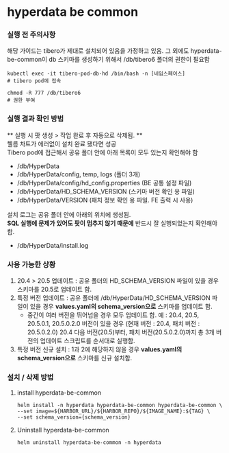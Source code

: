# hyperdata be common 

### 실행 전 주의사항
해당 가이드는 tibero가 제대로 설치되어 있음을 가정하고 있음.
그 외에도 hyperdata-be-common이 db 스키마를 생성하기 위해서 /db/tibero6 폴더의 권한이 필요함

```
kubectl exec -it tibero-pod-db-hd /bin/bash -n [네임스페이스]
# tibero pod에 접속

chmod -R 777 /db/tibero6
# 권한 부여

```

### 실행 결과 확인 방법
** 실행 시 팟 생성 > 작업 완료 후 자동으로 삭제됨. ** \
헬름 차트가 에러없이 설치 완료 됐다면 성공 \
Tibero pod에 접근해서 공유 폴더 안에 아래 목록이 모두 있는지 확인해야 함
- /db/HyperData
- /db/HyperData/config, temp, logs (폴더 3개)
- /db/HyperData/config/hd_config.properties (BE 공통 설정 파일)
- /db/HyperData/HD_SCHEMA_VERSION (스키마 버전 확인 용 파일)
- /db/HyperData/VERSION (패치 정보 확인 용 파일. FE 출력 시 사용)

설치 로그는 공유 폴더 안에 아래의 위치에 생성됨. \
**SQL 실행에 문제가 있어도 팟이 멈추지 않기 때문에** 반드시 잘 실행되었는지 확인해야 함. 
- /db/HyperData/install.log

### 사용 가능한 상황
1. 20.4 > 20.5 업데이트 : 공유 폴더의 HD_SCHEMA_VERSION 파일이 있을 경우 스키마를 20.5로 업데이트 함.
2. 특정 버전 업데이트 : 공유 폴더에 /db/HyperData/HD_SCHEMA_VERSION 파일이 있을 경우 **values.yaml의 schema_version으로** 스키마를 업데이트 함.
   <br>
   - 중간이 여러 버전을 뛰어넘을 경우 모두 업데이트 함.
   예 : 20.4, 20.5, 20.5.0.1, 20.5.0.2.0 버전이 있을 경우 (현재 버전 : 20.4, 패치 버전 : 20.5.0.2.0)
   20.4 다음 버전(20.5)부터, 패치 버전(20.5.0.2.0)까지 총 3개 버전의 업데이트 스크립트를 순서대로 실행함.
3. 특정 버전 신규 설치 : 1과 2에 해당하지 않을 경우 **values.yaml의 schema_version으로** 스키마를 신규 설치함.



### 설치 / 삭제 방법
1. install hyperdata-be-common

   ```
   helm install -n hyperdata hyperdata-be-common hyperdata-be-common \
   --set image=${HARBOR_URL}/${HARBOR_REPO}/${IMAGE_NAME}:${TAG} \
   --set schema_version={schema_version}
   ```

2. Uninstall hyperdata-be-common
   ```
   helm uninstall hyperdata-be-common -n hyperdata
   ```


